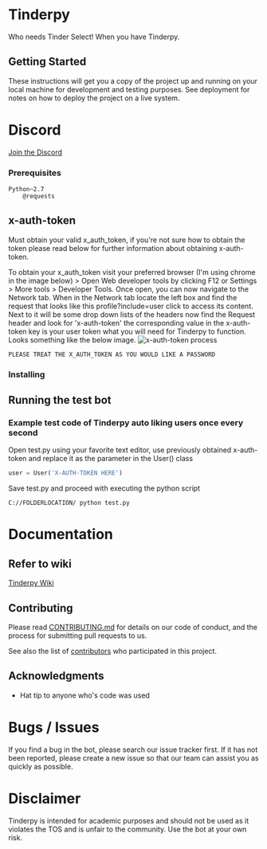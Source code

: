 # Tinderpy

Who needs Tinder Select! When you have Tinderpy.

## Getting Started

These instructions will get you a copy of the project up and running on your local machine for development and testing purposes. See deployment for notes on how to deploy the project on a live system.


# Discord
 [Join the Discord](https://discord.gg/262RFta)

 
### Prerequisites


```
Python~2.7
    @requests
```
## x-auth-token
Must obtain your valid x_auth_token, if you're not sure how to obtain the token please read below for further information about obtaining x-auth-token.
 

 
 To obtain your x_auth_token visit your preferred browser (I'm using chrome in the image below) > Open Web developer tools by clicking F12 or Settings > More tools > Developer Tools.
 Once open, you can now navigate to the Network tab. 
 When in the Network tab locate the left box and find the request that looks like this profile?include=user click to access its content. 
 Next to it will be some drop down lists of the headers now find the Request header and look for 'x-auth-token' the corresponding value in the x-auth-token key is your user token what you will need for Tinderpy to function.
 Looks something like the below image.
 ![x-auth-token process](https://lh4.googleusercontent.com/2HnJNud5jqqUFhwLmqgRs_JYTWZ9utTXQ2XY2LiI3y8YXhTEwgcYiG-RL8oxLrQZ0u3AhswwyAwQbkw=w1920-h974-rw)
 
    PLEASE TREAT THE X_AUTH_TOKEN AS YOU WOULD LIKE A PASSWORD

### Installing



## Running the test bot
### Example test code of Tinderpy auto liking users once every second

Open test.py using your favorite text editor, use previously obtained x-auth-token and replace it as the parameter in the User() class

```python
user = User('X-AUTH-TOKEN HERE')
```
Save test.py and proceed with executing the python script

    C://FOLDERLOCATION/ python test.py
    
# Documentation
## Refer to wiki
[Tinderpy Wiki]()
    
## Contributing
Please read [CONTRIBUTING.md]() for details on our code of conduct, and the process for submitting pull requests to us.


See also the list of [contributors](https://github.com/spencerjpotts/Tinderpy/contributors) who participated in this project.

## Acknowledgments

* Hat tip to anyone who's code was used

 
# Bugs / Issues
If you find a bug in the bot, please search our issue tracker first. If it has not been reported, please create a new issue so that our team can assist you as quickly as possible.


# Disclaimer
Tinderpy is intended for academic purposes and should not be used as it violates the TOS and is unfair to the community. Use the bot at your own risk.
